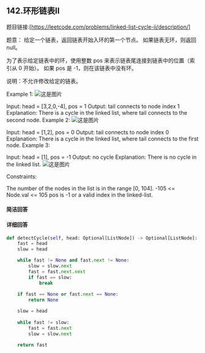 ## 142.环形链表II

题目链接:[https://leetcode.com/problems/linked-list-cycle-ii/description/]

题意： 给定一个链表，返回链表开始入环的第一个节点。 如果链表无环，则返回 null。

为了表示给定链表中的环，使用整数 pos 来表示链表尾连接到链表中的位置（索引从 0 开始）。 如果 pos 是 -1，则在该链表中没有环。

说明：不允许修改给定的链表。

Example 1:
![这是图片](https://assets.leetcode.com/uploads/2018/12/07/circularlinkedlist.png)

Input: head = [3,2,0,-4], pos = 1
Output: tail connects to node index 1
Explanation: There is a cycle in the linked list, where tail connects to the second node.
Example 2:
![这是图片](https://assets.leetcode.com/uploads/2018/12/07/circularlinkedlist_test2.png)

Input: head = [1,2], pos = 0
Output: tail connects to node index 0
Explanation: There is a cycle in the linked list, where tail connects to the first node.
Example 3:


Input: head = [1], pos = -1
Output: no cycle
Explanation: There is no cycle in the linked list.
![这是图片](https://assets.leetcode.com/uploads/2018/12/07/circularlinkedlist_test3.png) 

Constraints:

The number of the nodes in the list is in the range [0, 104].
-105 <= Node.val <= 105
pos is -1 or a valid index in the linked-list.

#### 简洁回答

#### 详细回答


```python
def detectCycle(self, head: Optional[ListNode]) -> Optional[ListNode]:
    fast = head
    slow = head

    while fast != None and fast.next != None:
        slow = slow.next
        fast = fast.next.next
        if fast == slow:
            break
    
    if fast == None or fast.next == None:
        return None

    slow = head
    
    while fast != slow:
        fast = fast.next
        slow = slow.next
    
    return fast
```
